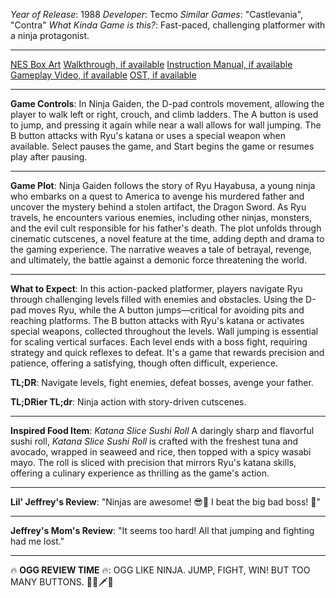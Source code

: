 *Year of Release*: 1988
*Developer*: Tecmo
*Similar Games*: "Castlevania", "Contra"
*What Kinda Game is this?*: Fast-paced, challenging platformer with a ninja protagonist.

---
[NES Box Art](https://www.google.com/search?tbm=isch&q=NES+Box+Art+Ninja+Gaiden) 
[Walkthrough, if available](https://www.google.com/search?q=Walkthrough+NES+Ninja+Gaiden)
[Instruction Manual, if available](https://www.google.com/search?q=NES+Instruction+Manual+Ninja+Gaiden)
[Gameplay Video, if available](https://www.youtube.com/results?search_query=gameplay+NES+Ninja+Gaiden) 
[OST, if available](https://www.youtube.com/results?search_query=gameplay+NES+Ninja+Gaiden+OST)

- - -
**Game Controls**:
In Ninja Gaiden, the D-pad controls movement, allowing the player to walk left or right, crouch, and climb ladders. The A button is used to jump, and pressing it again while near a wall allows for wall jumping. The B button attacks with Ryu's katana or uses a special weapon when available. Select pauses the game, and Start begins the game or resumes play after pausing.

- - -
**Game Plot**: 
Ninja Gaiden follows the story of Ryu Hayabusa, a young ninja who embarks on a quest to America to avenge his murdered father and uncover the mystery behind a stolen artifact, the Dragon Sword. As Ryu travels, he encounters various enemies, including other ninjas, monsters, and the evil cult responsible for his father's death. The plot unfolds through cinematic cutscenes, a novel feature at the time, adding depth and drama to the gaming experience. The narrative weaves a tale of betrayal, revenge, and ultimately, the battle against a demonic force threatening the world.

- - -
**What to Expect**: 
In this action-packed platformer, players navigate Ryu through challenging levels filled with enemies and obstacles. Using the D-pad moves Ryu, while the A button jumps—critical for avoiding pits and reaching platforms. The B button attacks with Ryu's katana or activates special weapons, collected throughout the levels. Wall jumping is essential for scaling vertical surfaces. Each level ends with a boss fight, requiring strategy and quick reflexes to defeat. It's a game that rewards precision and patience, offering a satisfying, though often difficult, experience.

**TL;DR**:
Navigate levels, fight enemies, defeat bosses, avenge your father.

**TL;DRier TL;dr**: 
Ninja action with story-driven cutscenes.

---
**Inspired Food Item**: *Katana Slice Sushi Roll*
A daringly sharp and flavorful sushi roll, *Katana Slice Sushi Roll* is crafted with the freshest tuna and avocado, wrapped in seaweed and rice, then topped with a spicy wasabi mayo. The roll is sliced with precision that mirrors Ryu's katana skills, offering a culinary experience as thrilling as the game's action.

---
**Lil' Jeffrey's Review**: "Ninjas are awesome! 😎👺 I beat the big bad boss! 💪"

---
**Jeffrey's Mom's Review**: "It seems too hard! All that jumping and fighting had me lost."

---
🔥 **OGG REVIEW TIME** 🔥: OGG LIKE NINJA. JUMP, FIGHT, WIN! BUT TOO MANY BUTTONS. 🤷‍♂️🗡️👹